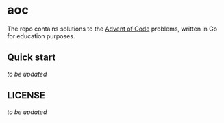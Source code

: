 # aoc

The repo contains solutions to the [Advent of Code](https://adventofcode.com/)
problems, written in Go for education purposes.

## Quick start

_to be updated_

## LICENSE

_to be updated_
